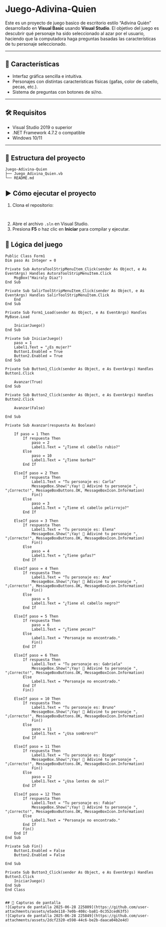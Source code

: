 # Juego-Adivina-Quien
Este es un proyecto de juego basico de escritorio estilo “Adivina Quién” desarrollado en **Visual Basic** usando **Visual Studio**. El objetivo del juego es descubrir qué personaje ha sido seleccionado al azar por el usuario, haciendo que la computadora haga preguntas basadas las características de tu personaje seleccionado.

---

## 🧩 Características

- Interfaz gráfica sencilla e intuitiva.
- Personajes con distintas características físicas (gafas, color de cabello, pecas, etc.).
- Sistema de preguntas con botones de sí/no.


---

## 🛠 Requisitos

- Visual Studio 2019 o superior
- .NET Framework 4.7.2 o compatible
- Windows 10/11

---
## 📁 Estructura del proyecto

```
Juego-Adivina-Quien
├── Juego_Adivina_Quien.vb
└── README.md
```

## ▶️ Cómo ejecutar el proyecto

1. Clona el repositorio:
   ```bash
  
   ```
2. Abre el archivo `.sln` en Visual Studio.
3. Presiona **F5** o haz clic en **Iniciar** para compilar y ejecutar.

## 🧠 Lógica del juego 

    Public Class Form1
    Dim paso As Integer = 0

    Private Sub AutoraToolStripMenuItem_Click(sender As Object, e As EventArgs) Handles AutoraToolStripMenuItem.Click
        MsgBox("Hairaly Diaz")
    End Sub

    Private Sub SalirToolStripMenuItem_Click(sender As Object, e As EventArgs) Handles SalirToolStripMenuItem.Click
        End
    End Sub

    Private Sub Form1_Load(sender As Object, e As EventArgs) Handles MyBase.Load
        
        IniciarJuego()
    End Sub

    Private Sub IniciarJuego()
        paso = 1
        Label1.Text = "¿Es mujer?"
        Button1.Enabled = True
        Button2.Enabled = True
    End Sub

    Private Sub Button1_Click(sender As Object, e As EventArgs) Handles Button1.Click
       
        Avanzar(True)
    End Sub

    Private Sub Button2_Click(sender As Object, e As EventArgs) Handles Button2.Click

        Avanzar(False)

    End Sub

    Private Sub Avanzar(respuesta As Boolean)

        If paso = 1 Then
            If respuesta Then
                paso = 2
                Label1.Text = "¿Tiene el cabello rubio?"
            Else
                paso = 10
                Label1.Text = "¿Tiene barba?"
            End If
            
        ElseIf paso = 2 Then
            If respuesta Then
                Label1.Text = "Tu personaje es: Carla"
                MessageBox.Show("¡Yay! 🎉 Adiviné tu personaje ", "¡Correcto!", MessageBoxButtons.OK, MessageBoxIcon.Information)
                Fin()
            Else
                paso = 3
                Label1.Text = "¿Tiene el cabello pelirrojo?"
            End If

        ElseIf paso = 3 Then
            If respuesta Then
                Label1.Text = "Tu personaje es: Elena"
                MessageBox.Show("¡Yay! 🎉 Adiviné tu personaje ", "¡Correcto!", MessageBoxButtons.OK, MessageBoxIcon.Information)
                Fin()
            Else
                paso = 4
                Label1.Text = "¿Tiene gafas?"
            End If

        ElseIf paso = 4 Then
            If respuesta Then
                Label1.Text = "Tu personaje es: Ana"
                MessageBox.Show("¡Yay! 🎉 Adiviné tu personaje ", "¡Correcto!", MessageBoxButtons.OK, MessageBoxIcon.Information)
                Fin()
            Else
                paso = 5
                Label1.Text = "¿Tiene el cabello negro?"
            End If

        ElseIf paso = 5 Then
            If respuesta Then
                paso = 6
                Label1.Text = "¿Tiene pecas?"
            Else
                Label1.Text = "Personaje no encontrado."
                Fin()
            End If

        ElseIf paso = 6 Then
            If respuesta Then
                Label1.Text = "Tu personaje es: Gabriela"
                MessageBox.Show("¡Yay! 🎉 Adiviné tu personaje ", "¡Correcto!", MessageBoxButtons.OK, MessageBoxIcon.Information)
            Else
                Label1.Text = "Personaje no encontrado."
            End If
            Fin()

        ElseIf paso = 10 Then
            If respuesta Then
                Label1.Text = "Tu personaje es: Bruno"
                MessageBox.Show("¡Yay! 🎉 Adiviné tu personaje ", "¡Correcto!", MessageBoxButtons.OK, MessageBoxIcon.Information)
                Fin()
            Else
                paso = 11
                Label1.Text = "¿Usa sombrero?"
            End If

        ElseIf paso = 11 Then
            If respuesta Then
                Label1.Text = "Tu personaje es: Diego"
                MessageBox.Show("¡Yay! 🎉 Adiviné tu personaje ", "¡Correcto!", MessageBoxButtons.OK, MessageBoxIcon.Information)
                Fin()
            Else
                paso = 12
                Label1.Text = "¿Usa lentes de sol?"
            End If

        ElseIf paso = 12 Then
            If respuesta Then
                Label1.Text = "Tu personaje es: Fabio"
                MessageBox.Show("¡Yay! 🎉 Adiviné tu personaje ", "¡Correcto!", MessageBoxButtons.OK, MessageBoxIcon.Information)
            Else
                Label1.Text = "Personaje no encontrado."
            End If
            Fin()
        End If
    End Sub

    Private Sub Fin()
        Button1.Enabled = False
        Button2.Enabled = False

    End Sub

    Private Sub Button3_Click(sender As Object, e As EventArgs) Handles Button3.Click
        IniciarJuego()
    End Sub
    End Class
```

## 📸 Capturas de pantalla
![Captura de pantalla 2025-06-28 225809](https://github.com/user-attachments/assets/e5ade118-7e0b-408c-ba81-0c352ced63f5)
![Captura de pantalla 2025-06-28 225849](https://github.com/user-attachments/assets/2dcf2320-e598-44c6-be2b-daaca04b2e4d)

